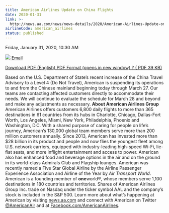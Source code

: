```yaml
---
title: American Airlines Update on China Flights
date: 2020-01-31
link: >-
  http://news.aa.com/news/news-details/2020/American-Airlines-Update-on-China-Flights-013120-OPS-DIS-01/
airlineCode: american_airlines
status: published
---
```

Friday, January 31, 2020, 10:30 AM

[![](/files/images/email-icon.png) Email](# "Share by email") 

[ Download PDF (English) PDF Format (opens in new window) ? ( PDF 39 KB) ](//s21.q4cdn.com/616071541/files/doc_news/American-Airlines-Update-on-China-Flights-OPS-DIS-01-2020.pdf) 

Based on the U.S. Department of State’s recent increase of the China Travel Advisory to a Level 4 (Do Not Travel), American is suspending its operations to and from the Chinese mainland beginning today through March 27. Our teams are contacting affected customers directly to accommodate their needs. We will continue to evaluate the schedule for March 28 and beyond and make any adjustments as necessary. **About American Airlines Group** American Airlines offers customers 6,800 daily flights to more than 365 destinations in 61 countries from its hubs in Charlotte, Chicago, Dallas-Fort Worth, Los Angeles, Miami, New York, Philadelphia, Phoenix and Washington, D.C. With a shared purpose of caring for people on life’s journey, American’s 130,000 global team members serve more than 200 million customers annually. Since 2013, American has invested more than $28 billion in its product and people and now flies the youngest fleet among U.S. network carriers, equipped with industry-leading high-speed Wi-Fi, lie-flat seats, and more inflight entertainment and access to power. American also has enhanced food and beverage options in the air and on the ground in its world-class Admirals Club and Flagship lounges. American was recently named a Five Star Global Airline by the Airline Passenger Experience Association and Airline of the Year by _Air Transport World_. American is a founding member of **one**world®, whose members serve 1,100 destinations in 180 countries and territories. Shares of American Airlines Group Inc. trade on Nasdaq under the ticker symbol AAL and the company’s stock is included in the S&P 500. Learn more about what’s happening at American by visiting [news.aa.com](http://news.aa.com/) and connect with American on Twitter [@AmericanAir](https://twitter.com/AmericanAir) and at [Facebook.com/AmericanAirlines](https://www.facebook.com/AmericanAirlines). 
